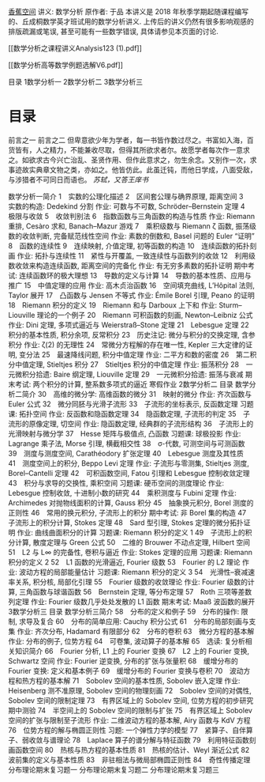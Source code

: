 
[香蕉空间](https://www.bananaspace.org/wiki/%E8%AE%B2%E4%B9%89:%E6%95%B0%E5%AD%A6%E5%88%86%E6%9E%90)
讲义: 数学分析
原作者: 于品
本讲义是 2018 年秋季学期起随课程编写的、丘成桐数学英才班试用的数学分析讲义. 上传后的讲义仍然有很多影响观感的排版疏漏或笔误, 甚至可能有一些数学错误, 具体请参见本页面的讨论.

[[数学分析之课程讲义Analysis123 (1).pdf]]

[[数学分析高等数学例题选解V6.pdf]]

目录
    1数学分析一
    2数学分析二
    3数学分析三

# 目录

前言之一
前言之二
但卑意欲少年为学者，每一书皆作数过尽之。书富如入海，百货皆有，人之精力，不能兼收尽取，但得其所欲求者尔。故愿学者每次作一意求之。如欲求古今兴亡治乱、圣贤作用、但作此意求之，勿生余念。又别作一次，求事迹故实典章文物之类，亦如之。他皆仿此。此虽迁钝，而他日学成，八面受敌，与涉猎者不可同日而语也。
*苏轼，又答王庠书*

数学分析一简介
1 实数的公理化描述
2 区间套公理与确界原理, 距离空间
3 实数的构造: Dedekind 分割
作业: 可数与不可数, Schröder–Bernstein 定理
4 极限与收敛
5 收敛判别法
6 指数函数与三角函数的构造与性质
作业: Riemann 重排, Cesàro 求和, Banach–Mazur 游戏
7 乘积级数与 Riemann ζ 函数, 振荡级数的收敛判断, 完备赋范线性空间
作业: 素数的倒数和, Basel 问题的 Euler “证明”
8 函数的连续性
9 连续映射, 介值定理, 初等函数的构造
10 连续函数的拓扑刻画
作业: 拓扑与连续性
11 紧性与开覆盖, 一致连续性与函数列的收敛
12 利用级数收敛来构造连续函数, 距离空间的完备化
作业: 有无穷多素数的拓扑证明
期中考试: 连续函数环的极大理想
13 导数的定义与计算
14 导数的基本性质、应用与推广
15 中值定理的应用
作业: 高木贞治函数
16 空间填充曲线, L’Hôpital 法则, Taylor 展开
17 凸函数与 Jensen 不等式
作业: Émile Borel 引理, Peano 的证明
18 Riemann 积分的定义
19 Riemann 和与 Darboux 上下和
作业: Sturm–Liouville 理论的一个例子
20 Riemann 可积函数的刻画, Newton–Leibniz 公式
作业: Dini 定理, 多项式逼近与 Weierstraß–Stone 定理
21 Lebesgue 定理
22 积分的基本性质, 积分余项, 反常积分
23 历史注记: 微分与积分的交换定理, 含参积分
作业: ζ(2) 的无理性
24 常微分方程解的存在唯一性, Kepler 三大定律的证明, 变分法
25 最速降线问题, 积分中值定理
作业: 二平方和数的密度
26 第二积分中值定理, Stieltjes 积分
27 Stieltjes 积分的中值定理
作业: 振荡积分
28 一元微积分拾遗: Baire 纲定理, Liouville 定理
29 一元微积分拾遗: 振荡与衰减
期末考试: 两个积分的计算, 整系数多项式的逼近
寒假作业
2数学分析二
目录
数学分析二简介
30 高维的微分学: 高维函数的微分
31 映射的微分
作业: 齐次函数与 Euler 公式
32 微分同胚与光滑子流形
33 子流形的坐标表示, 反函数定理
习题课: 拓扑空间
作业: 反函数和隐函数定理
34 隐函数定理, 子流形的判定
35 子流形的原像定理, 切空间
作业: 隐函数定理, 经典群的子流形结构
36 子流形上的光滑映射与微分学
37 Hesse 矩阵与极值点, 凸函数
习题课: 球极投影
作业: Lagrange 乘子法, Morse 引理, 横截相交性
38 σ-代数, 可测空间与可测函数
39 测度与测度空间, Carathéodory 扩张定理
40 Lebesgue 测度及其性质
41 测度空间上的积分, Beppo Levi 定理
作业: 子流形与零测集, Stieltjes 测度, Borel–Cantelli 定理
42 可积函数空间, Fatou 引理和 Lebesgue 控制收敛定理
43 积分与求导的交换性, 乘积空间
习题课: 硬币空间的测度理论
作业: Lebesgue 控制收敛, 十进制小数的研究
44 乘积测度与 Fubini 定理
作业: Archimedes 对抛物线面积的计算, Gauss 积分
45 抽象换元积分, Borel 测度的正则性
46 常用的换元积分, 子流形上的积分
期中考试: 非 Borel 集的构造
47 子流形上的积分计算, Stokes 定理
48 Sard 型引理, Stokes 定理的微分拓扑证明
作业: 曲线曲面积分的计算
习题课: Riemann 积分的定义 1
49 子流形上的积分计算, 散度定理与 Green 公式
50 二维的 Brouwer 不动点定理, Hilbert 空间
51 L2 与 L∞ 的完备性, 卷积与逼近
作业: Stokes 定理的应用
习题课: Riemann 积分的定义 2
52 L1 函数的光滑逼近, Fourier 级数
53 Fourier 的 L2 理论
作业: 波动方程的局部能量估计
习题课: Riemann 积分的定义 3
54 光滑性–衰减速率关系, 积分核, 局部化引理
55 Fourier 级数的收敛理论
作业: Fourier 级数的计算, 三角函数与球谐函数
56 Bernstein 定理, 等分布定理
57 Roth 三项等差数列定理
作业: Fourier 级数几乎处处发散的 L1 函数
期末考试: Maaß 波函数的展开
3数学分析三
目录
数学分析三简介
58 分布的定义和例子
59 分布的操作: 限制, 求导及复合
60 分布的简单应用: Cauchy 积分公式
61 分布的局部刻画与支集
作业: 齐次分布, Hadamard 有限部分
62 分布的卷积
63 微分方程的基本解
作业: 分布的例子, 位势方程
64 可卷集, 波动算子的基本解
65 选读: 复分析相关知识简介
66 Fourier 分析, L1 上的 Fourier 变换
67 L2 上的 Fourier 变换, Schwartz 空间
作业: Fourier 逆变换, 分布的扩张与张量积
68 缓增分布的 Fourier 变换: 定义和基本例子
69 缓增分布的 Fourier 变换与卷积
70 波动方程和热方程的基本解
71 Sobolev 空间的基本性质, Sobolev 嵌入定理
作业: Heisenberg 测不准原理, Sobolev 空间的物理刻画
72 Sobolev 空间的对偶性, Sobolev 空间的限制定理
73 有界区域上的 Sobolev 空间, 位势方程的初步研究
期中测验
74 半空间上的 Sobolev 空间的限制与扩张
75 有界区域上 Sobolev 空间的扩张与限制至子流形
作业: 二维波动方程的基本解, Airy 函数与 KdV 方程
76 位势方程的解与椭圆正则性
习题: 一个弹性力学的模型
77 紧算子、自伴算子、弱收敛与谱理论
78 Laplace 算子的谱分解与特征函数
79 利用特征函数刻画函数空间
80 热核与热方程的基本性质
81 热核的估计、Weyl 渐近公式
82 波前集的定义与基本性质
83 非驻相法与微局部椭圆正则性
84 奇性传播定理
分布理论期末复习题一
分布理论期末复习题二
分布理论期末复习题三